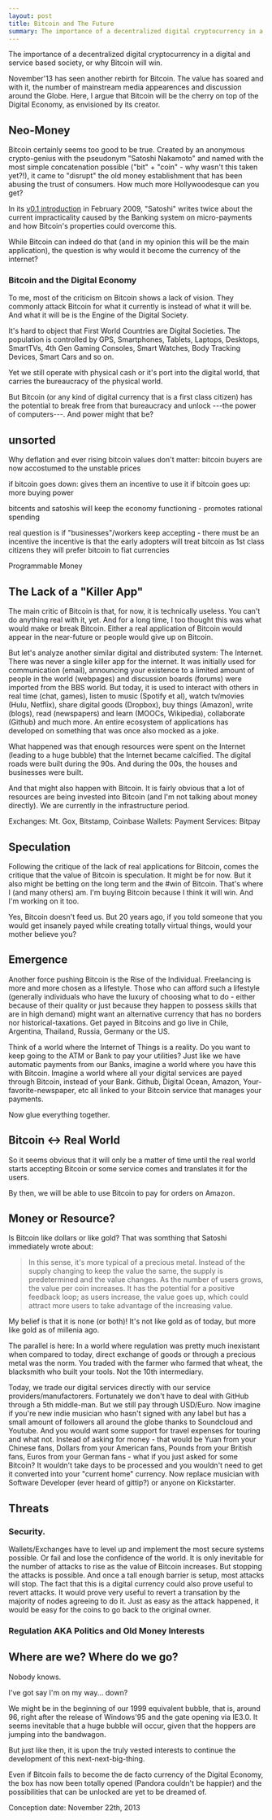 ```yaml
---
layout: post
title: Bitcoin and The Future
summary: The importance of a decentralized digital cryptocurrency in a digital and service based society, or why Bitcoin will win.
---
```


The importance of a decentralized digital cryptocurrency in a digital and service based society, or why Bitcoin will win.

November'13 has seen another rebirth for Bitcoin. The value has soared and with it, the number of mainstream media appearences and discussion around the Globe.
Here, I argue that Bitcoin will be the cherry on top of the Digital Economy, as envisioned by its creator.

## Neo-Money
Bitcoin certainly seems too good to be true. Created by an anonymous crypto-genius with the pseudonym "Satoshi Nakamoto" and named with the most simple concatenation possible ("bit" + "coin" - why wasn't this taken yet?!), it came to "disrupt" the old money establishment that has been abusing the trust of consumers. How much more Hollywoodesque can you get?

In its [v0.1 introduction](http://p2pfoundation.ning.com/forum/topics/bitcoin-open-source) in February 2009, "Satoshi" writes twice about the current impracticality caused by the Banking system on micro-payments and how Bitcoin's properties could overcome this.

While Bitcoin can indeed do that (and in my opinion this will be the main application), the question is why would it become the currency of the internet?

### Bitcoin and the Digital Economy

To me, most of the criticism on Bitcoin shows a lack of vision. They commonly attack Bitcoin for what it currently is instead of what it will be. And what it will be is the Engine of the Digital Society.

It's hard to object that First World Countries are Digital Societies. The population is controlled by GPS, Smartphones, Tablets, Laptops, Desktops, SmartTVs, 4th Gen Gaming Consoles, Smart Watches, Body Tracking Devices, Smart Cars and so on.

Yet we still operate with physical cash or it's port into the digital world, that carries the bureaucracy of the physical world.

But Bitcoin (or any kind of digital currency that is a first class citizen) has the potential to break free from that bureaucracy and unlock ---the power of computers---. And power might that be?













## unsorted
Why deflation and ever rising bitcoin values don't matter: bitcoin buyers are now accostumed to the unstable prices

if bitcoin goes down: gives them an incentive to use it
if bitcoin goes up: more buying power

bitcents and satoshis will keep the economy functioning - promotes rational spending

real question is if "businesses"/workers keep accepting - there must be an incentive
the incentive is that the early adopters will treat bitcoin as 1st class citizens
they will prefer bitcoin to fiat currencies

Programmable Money

## The Lack of a "Killer App"
The main critic of Bitcoin is that, for now, it is technically useless. You can't do anything real with it, yet.
And for a long time, I too thought this was what would make or break Bitcoin. Either a real application of Bitcoin would appear in the near-future or people would give up on Bitcoin.

But let's analyze another similar digital and distributed system: The Internet. There was never a single killer app for the internet. It was initially used for communication (email), announcing your existence to a limited amount of people in the world (webpages) and discussion boards (forums) were imported from the BBS world.
But today, it is used to interact with others in real time (chat, games), listen to music (Spotify et al), watch tv/movies (Hulu, Netflix), share digital goods (Dropbox), buy things (Amazon), write (blogs), read (newspapers) and learn (MOOCs, Wikipedia), collaborate (Github) and much more. An entire ecosystem of applications has developed on something that was once also mocked as a joke.

What happened was that enough resources were spent on the Internet (leading to a huge bubble) that the Internet became calcified.
The digital roads were built during the 90s. And during the 00s, the houses and businesses were built.

And that might also happen with Bitcoin. It is fairly obvious that a lot of resources are being invested into Bitcoin (and I'm not talking about money directly).
We are currently in the infrastructure period.

Exchanges: Mt. Gox, Bitstamp, Coinbase
Wallets:
Payment Services: Bitpay

## Speculation
Following the critique of the lack of real applications for Bitcoin, comes the critique that the value of Bitcoin is speculation. It might be for now.
But it also might be betting on the long term and the #win of Bitcoin. That's where I (and many others) am. I'm buying Bitcoin because I think it will win. And I'm working on it too.

Yes, Bitcoin doesn't feed us. But 20 years ago, if you told someone that you would get insanely payed while creating totally virtual things, would your mother believe you?






## Emergence
Another force pushing Bitcoin is the Rise of the Individual. Freelancing is more and more chosen as a lifestyle. Those who can afford such a lifestyle (generally individuals who have the luxury of choosing what to do - either because of their quality or just because they happen to possess skills that are in high demand) might want an alternative currency that has no borders nor historical-taxations. Get payed in Bitcoins and go live in Chile, Argentina, Thailand, Russia, Germany or the US.

Think of a world where the Internet of Things is a reality. Do you want to keep going to the ATM or Bank to pay your utilities?
Just like we have automatic payments from our Banks, imagine a world where you have this with Bitcoin. Imagine a world where all your digital services are payed through Bitcoin, instead of your Bank. Github, Digital Ocean, Amazon, Your-favorite-newspaper, etc all linked to your Bitcoin service that manages your payments.

Now glue everything together.

## Bitcoin &lt;-&gt; Real World
So it seems obvious that it will only be a matter of time until the real world starts accepting Bitcoin or some service comes and translates it for the users.

By then, we will be able to use Bitcoin to pay for orders on Amazon.


## Money or Resource?
Is Bitcoin like dollars or like gold? That was somthing that Satoshi immediately wrote about:

> In this sense, it's more typical of a precious metal. Instead of the supply changing to keep the value the same, the supply is predetermined and the value changes. As the number of users grows, the value per coin increases. It has the potential for a positive feedback loop; as users increase, the value goes up, which could attract more users to take advantage of the increasing value.

My belief is that it is none (or both)! It's not like gold as of today, but more like gold as of millenia ago.

The parallel is here:
In a world where regulation was pretty much inexistant when compared to today, direct exchange of goods or through a precious metal was the norm.
You traded with the farmer who farmed that wheat, the blacksmith who built your tools. Not the 10th intermediary.

Today, we trade our digital services directly with our service providers/manufactorers. Fortunately we don't have to deal with GitHub through a 5th middle-man.
But we still pay through USD/Euro. Now imagine if you're new indie musician who hasn't signed with any label but has a small amount of followers all around the globe thanks to Soundcloud and Youtube. And you would want some support for travel expenses for touring and what not. Instead of asking for money - that would be Yuan from your Chinese fans, Dollars from your American fans, Pounds from your British fans, Euros from your German fans - what if you just asked for some Bitcoin? It wouldn't take days to be processed and you wouldn't need to get it converted into your "current home" currency. Now replace musician with Software Developer (ever heard of gittip?) or anyone on Kickstarter.

## Threats

### Security.
Wallets/Exchanges have to level up and implement the most secure systems possible. Or fail and lose the confidence of the world.
It is only inevitable for the number of attacks to rise as the value of Bitcoin increases. But stopping the attacks is possible. And once a tall enough barrier is setup,
most attacks will stop. The fact that this is a digital currency could also prove useful to revert attacks.
It would prove very useful to revert a transation by the majority of nodes agreeing to do it. Just as easy as the attack happened, it would be easy for the coins to go back to the original owner.

### Regulation AKA Politics and Old Money Interests


## Where are we? Where do we go?
Nobody knows.

I've got say I'm on my way... down?

We might be in the beginning of our 1999 equivalent bubble, that is, around 96, right after the release of Windows'95 and the gate opening via IE3.0.
It seems inevitable that a huge bubble will occur, given that the hoppers are jumping into the bandwagon.

But just like then, it is upon the truly vested interests to continue the development of this next-next-big-thing.

Even if Bitcoin fails to become the de facto currency of the Digital Economy, the box has now been totally opened (Pandora couldn't be happier) and the possibilities that can be unlocked are yet to be dreamed of.

Conception date: November 22th, 2013
